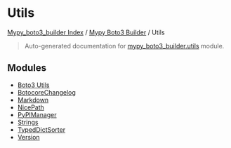 # Utils

[Mypy_boto3_builder Index](../../README.md#mypy_boto3_builder-index) /
[Mypy Boto3 Builder](../index.md#mypy-boto3-builder) /
Utils

> Auto-generated documentation for [mypy_boto3_builder.utils](https://github.com/youtype/mypy_boto3_builder/blob/main/mypy_boto3_builder/utils/__init__.py) module.

## Modules

- [Boto3 Utils](./boto3_utils.md)
- [BotocoreChangelog](./botocore_changelog.md)
- [Markdown](./markdown.md)
- [NicePath](./nice_path.md)
- [PyPIManager](./pypi_manager.md)
- [Strings](./strings.md)
- [TypedDictSorter](./typed_dict_sorter.md)
- [Version](./version.md)
